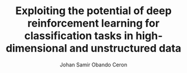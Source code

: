 ---
paperId: 41
author: Johan Samir Obando Ceron
publicationauthor: Obando Ceron, J. S.
title: Exploiting the potential of deep reinforcement learning for classification tasks in high-dimensional and unstructured data 
pdf: Poster_Obando_Johan.pdf
poster: --
alt: --
type: Poster
topic: FAT
link: --
conference: neurips
year: 2019
tags: neurips-2019
location: Vancouver, Canada
---